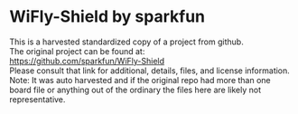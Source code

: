 
# WiFly-Shield by sparkfun  
This is a harvested standardized copy of a project from github.  
The original project can be found at:  
https://github.com/sparkfun/WiFly-Shield  
Please consult that link for additional, details, files, and license information.  
Note: It was auto harvested and if the original repo had more than one board file or anything out of the ordinary the files here are likely not representative.  
    